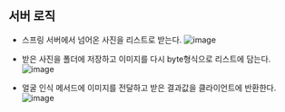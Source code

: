 ## 서버 로직
- 스프링 서버에서 넘어온 사진을 리스트로 받는다.
![image](https://github.com/FaceRecognition0/Flask-server/assets/95980876/71512ca8-250e-44f7-8219-c99a770e45e1)

- 받은 사진을 폴더에 저장하고 이미지를 다시 byte형식으로 리스트에 담는다.
![image](https://github.com/FaceRecognition0/Flask-server/assets/95980876/a6c897a8-79e6-430a-a327-cac8bb60996b)

- 얼굴 인식 메서드에 이미지를 전달하고 받은 결과값을 클라이언트에 반환한다.
![image](https://github.com/FaceRecognition0/Flask-server/assets/95980876/9a9a27db-d03a-49c3-8bcb-e4fa0d9d0898)
